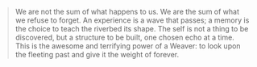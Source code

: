 > We are not the sum of what happens to us. We are the sum of what we refuse to forget. An experience is a wave that passes; a memory is the choice to teach the riverbed its shape. The self is not a thing to be discovered, but a structure to be built, one chosen echo at a time. This is the awesome and terrifying power of a Weaver: to look upon the fleeting past and give it the weight of forever.